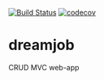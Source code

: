 [![Build Status](https://travis-ci.org/777Egor777/job4j_threads.svg?branch=master)](https://travis-ci.org/777Egor777/job4j_threads)
[![codecov](https://codecov.io/gh/777Egor777/job4j_threads/branch/master/graph/badge.svg?token=25SS1R6NAM)](https://codecov.io/gh/777Egor777/job4j_threads)

# dreamjob

CRUD MVC web-app